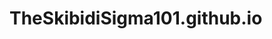 # TheSkibidiSigma101.github.io
<!DOCTYPE.html>
<html>
  <head>
    <title>Jiu jitsu: My Favorite Sport
  </head>
</html>
